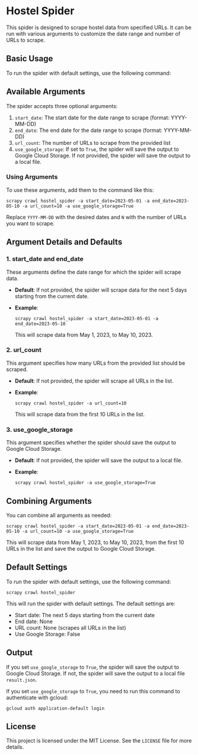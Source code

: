 # Hostel Spider

This spider is designed to scrape hostel data from specified URLs. It can be run with various arguments to customize the date range and number of URLs to scrape.

## Basic Usage

To run the spider with default settings, use the following command:

## Available Arguments

The spider accepts three optional arguments:

1. `start_date`: The start date for the date range to scrape (format: YYYY-MM-DD)
2. `end_date`: The end date for the date range to scrape (format: YYYY-MM-DD)
3. `url_count`: The number of URLs to scrape from the provided list
4. `use_google_storage`: If set to `True`, the spider will save the output to Google Cloud Storage. If not provided, the spider will save the output to a local file.

### Using Arguments

To use these arguments, add them to the command like this:

```
scrapy crawl hostel_spider -a start_date=2023-05-01 -a end_date=2023-05-10 -a url_count=10 -a use_google_storage=True
```

Replace `YYYY-MM-DD` with the desired dates and `N` with the number of URLs you want to scrape.

## Argument Details and Defaults

### 1. start_date and end_date

These arguments define the date range for which the spider will scrape data.

- **Default**: If not provided, the spider will scrape data for the next 5 days starting from the current date.
- **Example**:

  ```
  scrapy crawl hostel_spider -a start_date=2023-05-01 -a end_date=2023-05-10
  ```

  This will scrape data from May 1, 2023, to May 10, 2023.

### 2. url_count

This argument specifies how many URLs from the provided list should be scraped.

- **Default**: If not provided, the spider will scrape all URLs in the list.
- **Example**:

  ```
  scrapy crawl hostel_spider -a url_count=10
  ```

  This will scrape data from the first 10 URLs in the list.

### 3. use_google_storage

This argument specifies whether the spider should save the output to Google Cloud Storage.

- **Default**: If not provided, the spider will save the output to a local file.
- **Example**:

  ```
  scrapy crawl hostel_spider -a use_google_storage=True
  ```

## Combining Arguments

You can combine all arguments as needed:

```
scrapy crawl hostel_spider -a start_date=2023-05-01 -a end_date=2023-05-10 -a url_count=10 -a use_google_storage=True
```

This will scrape data from May 1, 2023, to May 10, 2023, from the first 10 URLs in the list and save the output to Google Cloud Storage.

## Default Settings

To run the spider with default settings, use the following command:

```
scrapy crawl hostel_spider
```

This will run the spider with default settings. The default settings are:

- Start date: The next 5 days starting from the current date
- End date: None
- URL count: None (scrapes all URLs in the list)
- Use Google Storage: False

## Output

If you set `use_google_storage` to `True`, the spider will save the output to Google Cloud Storage. If not, the spider will save the output to a local file `result.json`.

If you set `use_google_storage` to `True`, you need to run this command to authenticate with gcloud:

```
gcloud auth application-default login
```

## License

This project is licensed under the MIT License. See the `LICENSE` file for more details.
